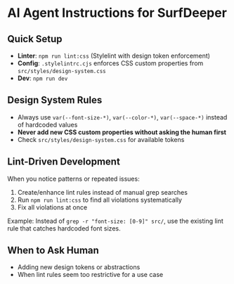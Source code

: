 # AI Agent Instructions for SurfDeeper

## Quick Setup
- **Linter**: `npm run lint:css` (Stylelint with design token enforcement)
- **Config**: `.stylelintrc.cjs` enforces CSS custom properties from `src/styles/design-system.css`
- **Dev**: `npm run dev`

## Design System Rules
- Always use `var(--font-size-*)`, `var(--color-*)`, `var(--space-*)` instead of hardcoded values
- **Never add new CSS custom properties without asking the human first**
- Check `src/styles/design-system.css` for available tokens

## Lint-Driven Development
When you notice patterns or repeated issues:
1. Create/enhance lint rules instead of manual grep searches
2. Run `npm run lint:css` to find all violations systematically  
3. Fix all violations at once

Example: Instead of `grep -r "font-size: [0-9]" src/`, use the existing lint rule that catches hardcoded font sizes.

## When to Ask Human
- Adding new design tokens or abstractions
- When lint rules seem too restrictive for a use case